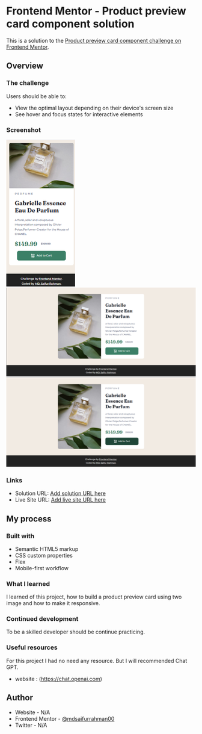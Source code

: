 # Frontend Mentor - Product preview card component solution

This is a solution to the [Product preview card component challenge on Frontend Mentor](https://www.frontendmentor.io/challenges/product-preview-card-component-GO7UmttRfa).


## Overview

### The challenge

Users should be able to:

- View the optimal layout depending on their device's screen size
- See hover and focus states for interactive elements

### Screenshot

![Mobile-preview](./Screenshot/Mobile-preview.png)
![Desktop-preview](./Screenshot/Desktop-preview.png)
![Active-link](./Screenshot/Active-link.png)


### Links

- Solution URL: [Add solution URL here](https://your-solution-url.com)
- Live Site URL: [Add live site URL here](https://your-live-site-url.com)

## My process

### Built with

- Semantic HTML5 markup
- CSS custom properties
- Flex
- Mobile-first workflow

### What I learned

I learned of this project, how to build a product preview card using two image and how to make it responsive.

### Continued development

To be a skilled developer should be continue practicing.

### Useful resources

For this project I had no need any resource. But I will recommended Chat GPT.

- website : (https://chat.openai.com)

## Author

- Website - N/A
- Frontend Mentor - [@mdsaifurrahman00](https://www.frontendmentor.io/profile/mdsaifurrahman00)
- Twitter - N/A
